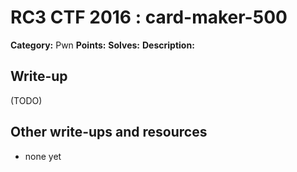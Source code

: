# RC3 CTF 2016 : card-maker-500

**Category:** Pwn
**Points:**
**Solves:**
**Description:**



## Write-up

(TODO)

## Other write-ups and resources

* none yet
